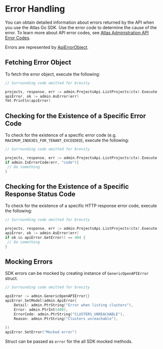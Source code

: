# Error Handling

You can obtain detailed information about errors returned by the API when you use the Atlas Go SDK. Use the error code to determine the cause of the error. To learn more about API error codes, see [Atlas Administration API Error Codes](https://www.mongodb.com/docs/atlas/reference/api-errors/).

Errors are represented by [ApiErrorObject](https://github.com/mongodb/atlas-sdk-go/blob/main/admin/model_api_error.go).

## Fetching Error Object

To fetch the error object, execute the following:

```go
// Surrounding code omitted for brevity

projects, response, err := admin.ProjectsApi.ListProjects(ctx).Execute()
apiError, ok := admin.AsError(err)
fmt.Println(apiError)
```

## Checking for the Existence of a Specific Error Code

To check for the existence of a specific error code (e.g. `MAXIMUM_INDEXES_FOR_TENANT_EXCEEDED`), execute the following:

```go
// Surrounding code omitted for brevity

projects, response, err := admin.ProjectsApi.ListProjects(ctx).Execute()
if admin.IsErrorCode(err, "code"){
 // Do something
}
```

## Checking for the Existence of a Specific Response Status Code

To check for the existence of a specific HTTP response error code, execute the following:

```go
// Surrounding code omitted for brevity

projects, response, err := admin.ProjectsApi.ListProjects(ctx).Execute()
apiError, ok := admin.AsError(err)
if ok && apiError.GetError() == 404 {
 // Do something
}
```

## Mocking Errors

SDK errors can be mocked by creating instance of `GenericOpenAPIError` struct. 

```go
// Surrounding code omitted for brevity

apiError := admin.GenericOpenAPIError{}
apiError.SetModel(admin.ApiError{
    Detail: admin.PtrString("Error when listing clusters"),
    Error: admin.PtrInt(400),
    ErrorCode: admin.PtrString("CLUSTERS_UNREACHABLE"),
    Reason: admin.PtrString("Clusters unreachable"),
    
})
apiError.SetError("Mocked error")
```

Struct can be passed as `error` for the all SDK mocked methods. 
